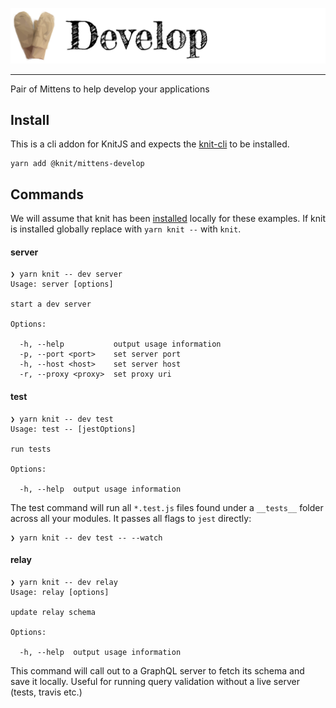 ![Develop](mittens_develop_header.png "Develop")

---

Pair of Mittens to help develop your applications

## Install

This is a cli addon for KnitJS and expects the [knit-cli](https://github.com/knitjs/knit/tree/master/modules/node_modules/%40knit/knit) to be installed.

```
yarn add @knit/mittens-develop
```

## Commands

We will assume that knit has been [installed](https://github.com/knitjs/knit/tree/master/modules/node_modules/%40knit/knit#local) locally for these examples. If knit is installed globally replace  with `yarn knit --` with `knit`.

#### server

```
❯ yarn knit -- dev server
Usage: server [options]

start a dev server

Options:

  -h, --help           output usage information
  -p, --port <port>    set server port
  -h, --host <host>    set server host
  -r, --proxy <proxy>  set proxy uri
```


#### test

```
❯ yarn knit -- dev test
Usage: test -- [jestOptions]

run tests

Options:

  -h, --help  output usage information
```

The test command will run all `*.test.js` files found under a `__tests__` folder across all your modules. It passes all flags to `jest` directly:

```
❯ yarn knit -- dev test -- --watch
```

#### relay

```
❯ yarn knit -- dev relay
Usage: relay [options]

update relay schema

Options:

  -h, --help  output usage information
```

This command will call out to a GraphQL server to fetch its schema and save it locally. Useful for running query validation without a live server (tests, travis etc.)
